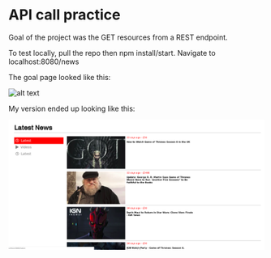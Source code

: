 # API call practice
Goal of the project was the GET resources from a REST endpoint. 

To test locally, pull the repo then npm install/start.
Navigate to localhost:8080/news

The goal page looked like this: 

![alt text](https://s3.amazonaws.com/o.www.ign.com/code-foo/2019/static/img/front-end.gif)

My version ended up looking like this: 

![alt text](./still.png)
